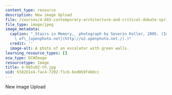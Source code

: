 ```yaml
---
content_type: resource
description: New image Upload
file: /courses/4-665-contemporary-architecture-and-critical-debate-spring-2002/6582b1e4fac47292f1cbbed069f4b0cc_4-665s02-th.jpg
file_type: image/jpeg
image_metadata:
  caption: "_Stairs in Memory,_ photograph by Severin Koller, 2005. (Image courtesy\
    \ of\_[openphoto.net](http://o2.openphoto.net./).)"
  credit: ''
  image-alt: A photo of an escalator with green walls.
learning_resource_types: []
ocw_type: OCWImage
resourcetype: Image
title: 4-665s02-th.jpg
uid: 6582b1e4-fac4-7292-f1cb-bed069f4b0cc
---
```

New image Upload

